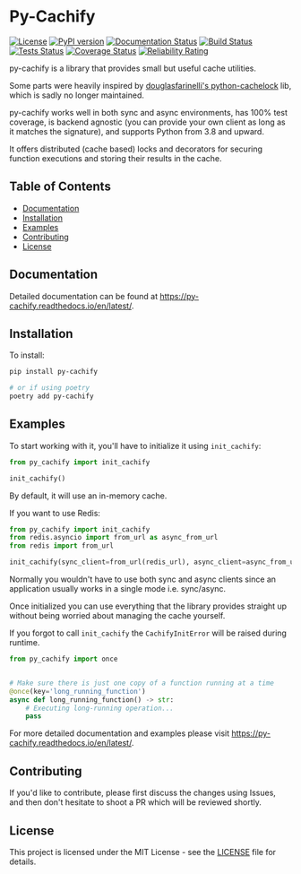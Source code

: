 # Py-Cachify

[![License](https://img.shields.io/badge/license-MIT-blue.svg)](https://opensource.org/licenses/MIT)
[![PyPI version](https://badge.fury.io/py/py-cachify.svg)](https://badge.fury.io/py/py-cachify)
[![Documentation Status](https://readthedocs.org/projects/py-cachify/badge/?version=latest)](https://py-cachify.readthedocs.io/en/latest/?badge=latest)
[![Build Status](https://github.com/EzyGang/py-cachify/actions/workflows/checks.yml/badge.svg)]()
[![Tests Status](https://github.com/EzyGang/py-cachify/actions/workflows/integration-tests.yml/badge.svg)]()
[![Coverage Status](https://coveralls.io/repos/github/EzyGang/py-cachify/badge.png?branch=main)](https://coveralls.io/github/EzyGang/py-cachify?branch=main)
[![Reliability Rating](https://sonarcloud.io/api/project_badges/measure?project=EzyGang_py-cachify&metric=reliability_rating)](https://sonarcloud.io/summary/new_code?id=EzyGang_py-cachify)

py-cachify is a library that provides small but useful cache utilities.

Some parts were heavily inspired by [douglasfarinelli's python-cachelock](https://github.com/douglasfarinelli/python-cachelock) lib,
which is sadly no longer maintained.

py-cachify works well in both sync and async environments, has 100% test coverage, 
is backend agnostic (you can provide your own client as long as it matches the signature), and supports Python from 3.8 and upward.

It offers distributed (cache based) locks and decorators for securing function executions and storing their results in the cache.

## Table of Contents

- [Documentation](#documentation)
- [Installation](#installation)
- [Examples](#examples)
- [Contributing](#contributing)
- [License](#license)

## Documentation

Detailed documentation can be found at https://py-cachify.readthedocs.io/en/latest/.

## Installation
To install:
```bash
pip install py-cachify

# or if using poetry
poetry add py-cachify
```

## Examples

To start working with it, you'll have to initialize it using `init_cachify`:
```python
from py_cachify import init_cachify

init_cachify()
```
By default, it will use an in-memory cache.

If you want to use Redis:
```python
from py_cachify import init_cachify
from redis.asyncio import from_url as async_from_url
from redis import from_url

init_cachify(sync_client=from_url(redis_url), async_client=async_from_url(async_redis_client))
```
Normally you wouldn't have to use both sync and async clients since an application usually works in a single mode i.e. sync/async.

Once initialized you can use everything that the library provides straight up without being worried about managing the cache yourself. 

If you forgot to call `init_cachify` the `CachifyInitError` will be raised during runtime.
```python
from py_cachify import once


# Make sure there is just one copy of a function running at a time
@once(key='long_running_function')
async def long_running_function() -> str:
    # Executing long-running operation...
    pass
```

For more detailed documentation and examples please visit https://py-cachify.readthedocs.io/en/latest/.

## Contributing

If you'd like to contribute, please first discuss the changes using Issues, and then don't hesitate to shoot a PR which will be reviewed shortly.

## License

This project is licensed under the MIT License - see the [LICENSE](LICENSE) file for details.
